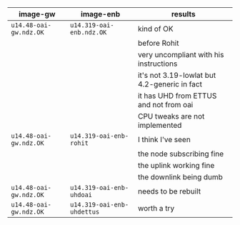 | image-gw               | image-enb              | results                                                                               |
|------------------------|------------------------|------------------------------------------------|
| `u14.48-oai-gw.ndz.OK` | `u14.319-oai-enb.ndz.OK` | kind of OK |
| | | before Rohit |
| | | very uncompliant with his instructions |
| | | it's not 3.19-lowlat but 4.2-generic in fact | 
| | | it has UHD from ETTUS and not from oai |
| | | CPU tweaks are not implemented |
| `u14.48-oai-gw.ndz.OK` | `u14.319-oai-enb-rohit`  | I think I've seen |
| | | the node subscribing fine |
| | | the uplink working fine |
| | | the downlink being dumb |
| `u14.48-oai-gw.ndz.OK` | `u14.319-oai-enb-uhdoai`  | needs to be rebuilt |
| `u14.48-oai-gw.ndz.OK` | `u14.319-oai-enb-uhdettus`  | worth a try |
